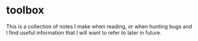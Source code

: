 # toolbox

This is a collection of notes I make when reading, or when hunting bugs and I find useful information that I will want to refer to later in future.
